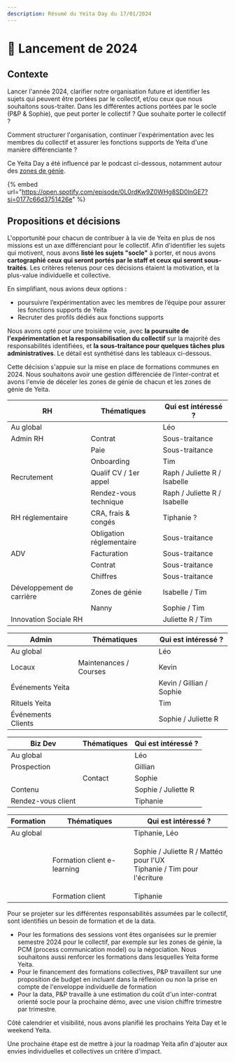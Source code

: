 ```yaml
---
description: Résumé du Yeita Day du 17/01/2024
---
```


# 👑 Lancement de 2024

## Contexte

Lancer l'année 2024, clarifier notre organisation future et identifier les sujets qui peuvent être portées par le collectif, et/ou ceux que nous souhaitons sous-traiter. Dans les différentes actions portées par le socle (P\&P & Sophie), que peut porter le collectif ? Que souhaite porter le collectif ?&#x20;

Comment structurer l'organisation, continuer l'expérimentation avec les membres du collectif et assurer les fonctions supports de Yeita d'une manière différenciante ?&#x20;

Ce Yeita Day a été influencé par le podcast ci-dessous, notamment autour des [zones de génie](https://open.spotify.com/episode/0L0rdKw9Z0WHg8SD0lnGE7?si=nSb8StJFSay\_JTQfPg2ZaA\&t=2580).&#x20;

{% embed url="https://open.spotify.com/episode/0L0rdKw9Z0WHg8SD0lnGE7?si=0177c66d3751426e" %}

## Propositions et décisions

L'opportunité pour chacun de contribuer à la vie de Yeita en plus de nos missions est un axe différenciant pour le collectif. Afin d'identifier les sujets qui motivent, nous avons **listé les sujets "socle"** à porter, et nous avons **cartographié ceux qui seront portés par le staff et ceux qui seront sous-traités**. Les critères retenus pour ces décisions étaient la motivation, et la plus-value individuelle et collective.&#x20;

En simplifiant, nous avions deux options :

* poursuivre l’expérimentation avec les membres de l’équipe pour assurer les fonctions supports de Yeita
* Recruter des profils dédiés aux fonctions supports&#x20;

Nous avons opté pour une troisième voie, avec **la poursuite de l'expérimentation et la responsabilisation du collectif** sur la majorité des responsabilités identifiées, et **la sous-traitance pour quelques tâches plus administratives**. Le détail est synthétisé dans les tableaux ci-dessous.&#x20;

&#x20;Cette décision s'appuie sur la mise en place de formations communes en 2024. Nous souhaitons avoir une gestion différenciée de l’inter-contrat et avons l'envie de déceler les zones de génie de chacun et les zones de génie de Yeita.&#x20;

| RH                        | Thématiques              | Qui est intéressé ?          |
| ------------------------- | ------------------------ | ---------------------------- |
| Au global                 |                          | Léo                          |
| Admin RH                  | Contrat                  | Sous-traitance               |
|                           | Paie                     | Sous-traitance               |
|                           | Onboarding               | Tim                          |
| Recrutement               | Qualif CV / 1er appel    | Raph / Juliette R / Isabelle |
|                           | Rendez-vous technique    | Raph / Juliette R / Isabelle |
| RH réglementaire          | CRA, frais & congés      | Tiphanie ?                   |
|                           | Obligation réglementaire | Sous-traitance               |
| ADV                       | Facturation              | Sous-traitance               |
|                           | Contrat                  | Sous-traitance               |
|                           | Chiffres                 | Sous-traitance               |
| Développement de carrière | Zones de génie           | Isabelle / Tim               |
|                           | Nanny                    | Sophie / Tim                 |
| Innovation Sociale RH     |                          | Juliette R / Tim             |

| Admin              | Thématiques            | Qui est intéressé ?       |
| ------------------ | ---------------------- | ------------------------- |
| Au global          |                        | Léo                       |
| Locaux             | Maintenances / Courses | Kevin                     |
| Événements Yeita   |                        | Kevin / Gillian / Sophie  |
| Rituels Yeita      |                        | Tim                       |
| Événements Clients |                        | Sophie / Juliette R       |

| Biz Dev            | Thématiques | Qui est intéressé ? |
| ------------------ | ----------- | ------------------- |
| Au global          |             | Léo                 |
| Prospection        |             | Gillian             |
|                    | Contact     | Sophie              |
| Contenu            |             | Sophie / Juliette R |
| Rendez-vous client |             | Tiphanie            |

| Formation | Thématiques                 | Qui est intéressé ?                                                              |
| --------- | --------------------------- | -------------------------------------------------------------------------------- |
| Au global |                             | Tiphanie, Léo                                                                    |
|           | Formation client e-learning | <p>Sophie / Juliette R / Mattéo pour l'UX<br>Tiphanie / Tim pour l'écriture </p> |
|           | Formation client            | Tiphanie                                                                         |

Pour se projeter sur les différentes responsabilités assumées par le collectif, sont identifiés un besoin de formation et de la data.&#x20;

* Pour les formations des sessions vont êtes organisées sur le premier semestre 2024 pour le collectif, par exemple sur les zones de génie, la PCM (process communication model) ou la négociation. Nous souhaitons aussi renforcer les formations dans lesquelles Yeita forme Yeita.&#x20;
* Pour le financement des formations collectives, P\&P travaillent sur une proposition de budget en incluant dans la réflexion ou non la prise en compte de l'enveloppe individuelle de formation
* Pour la data, P\&P travaille à une estimation du coût d'un inter-contrat orienté socle pour la prochaine démo, avec une vision chiffre trimestre par trimestre.

Côté calendrier et visibilité, nous avons planifié les prochains Yeita Day et le weekend Yeita.&#x20;

Une prochaine étape est de mettre à jour la roadmap Yeita afin d'ajouter aux envies individuelles et collectives un critère d'impact.&#x20;

